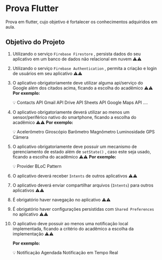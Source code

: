 # Prova Flutter

Prova em flutter, cujo objetivo é fortalecer os conhecimentos adquiridos em aula.

## Objetivo do Projeto

1. Utilizando o serviço `Firebase Firestore` , persista dados do seu aplicativo em um banco de dados não relacional em nuvem ⚠️⚠️

2. Utilizando o serviço `Firebase Authentication` , permita a criação e login de usuários em seu   aplicativo ⚠️⚠️

3. O aplicativo obrigatoriamente deve utilizar alguma api/serviço do Google além dos citados acima,  ficando a escolha do acadêmico ⚠️⚠️
**Por exemplo:**
    
    <aside>
    💡 Contacts API
    Gmail API
    Drive API
    Sheets API
    Google Maps API
    ….
    
    </aside>
    
4. O aplicativo obrigatoriamente deverá utilizar ao menos um sensor/periférico nativo do smartphone, ficando a escolha do acadêmico ⚠️⚠️
**Por exemplo:**
    
    <aside>
    💡 Acelerômetro
    Giroscópio
    Barômetro
    Magnômetro
    Luminosidade
    GPS
    Câmera
    
    </aside>
    

5. O aplicativo obrigatoriamente deve possuir um mecanismo de gerenciamento de estado além de `setState()` , caso este seja usado, ficando a escolha do acadêmico ⚠️⚠️
**Por exemplo:**
    
    <aside>
    💡 Provider
    BLoC Pattern
    
    </aside>
    
6. O aplicativo deverá receber `Intents` de outros aplicativos ⚠️⚠️
7. O aplicativo deverá enviar compartilhar arquivos (`Intents`) para outros aplicativos ⚠️⚠️
8. É obrigatório haver navegação no aplicativo ⚠️⚠️ 
9. É obrigatório haver configurações persistidas com `Shared Preferences` no aplicativo ⚠️⚠️
10. O aplicativo deve possuir ao menos uma notificação local implementada, ficando a critério do acadêmico a escolha da implementação ⚠️⚠️
    
    **Por exemplo:**
    
    <aside>
    💡 Notificação Agendada
    Notificação em Tempo Real
    
    </aside>



